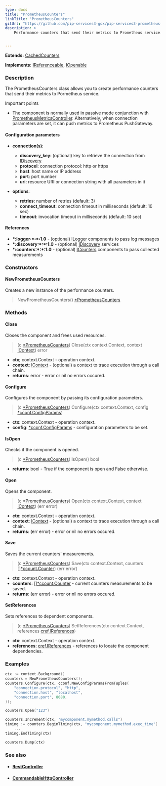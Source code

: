 ```yaml
---
type: docs
title: "PrometheusCounters"
linkTitle: "PrometheusCounters"
gitUrl: "https://github.com/pip-services3-gox/pip-services3-prometheus-gox"
description: >
    Performance counters that send their metrics to Prometheus service.


---
```


**Extends:** [CachedCounters](../../../observability/count/cached_counters)

**Implements:** [IReferenceable](../../../components/refer/ireferenceable), [IOpenable](../../../components/run/iopenable)

### Description

The PrometheusCounters class allows you to create performance counters that send their metrics to Pormetheus service.

Important points

- The component is normally used in passive mode conjunction with [PrometheusMetricsController](../../controllers/prometheus_metrics_controller). Alternatively, when connection parameters are set, it can push metrics to Prometheus PushGateway.


#### Configuration parameters

- **connection(s)**:
    - **discovery_key**: (optional) key to retrieve the connection from [IDiscovery](../../../config/connect/idiscovery)
    - **protocol**: connection protocol: http or https
    - **host**: host name or IP address
    - **port**: port number
    - **uri**: resource URI or connection string with all parameters in it

- **options**:
    - **retries**: number of retries (default: 3)
    - **connect_timeout**: connection timeout in milliseconds (default: 10 sec)
    - **timeout**: invocation timeout in milliseconds (default: 10 sec)


#### References
- **\*:logger:\*:\*:1.0** - (optional) [ILogger](../../../observability/log/ilogger) components to pass log messages
- **\*:discovery:\*:\*:1.0** - (optional) [IDiscovery](../../../config/connect/idiscovery) services
- **\*:counters:\*:\*:1.0** - (optional) [ICounters](../../../observability/count/icounters) components to pass collected measurements



### Constructors

#### NewPrometheusCounters
Creates a new instance of the performance counters.

> NewPrometheusCounters() [*PrometheusCounters]()


### Methods

#### Close
Closes the component and frees used resources.

> (c [*PrometheusCounters]()) Close(ctx context.Context, context [IContext](../../../components/context/icontext)) error

- **ctx**; context.Context - operation context.
- **context**: [IContext](../../../components/context/icontext) - (optional) a context to trace execution through a call chain.
- **returns**: error -  error or nil no errors occured.


#### Configure
Configures the component by passing its configuration parameters.

> (c [*PrometheusCounters]()) Configure(ctx context.Context, config [*cconf.ConfigParams](../../../components/config/config_params))

- **ctx**: context.Context - operation context.
- **config**: [*cconf.ConfigParams](../../../components/config/config_params) - configuration parameters to be set.


#### IsOpen
Checks if the component is opened.

> (c [*PrometheusCounters]()) IsOpen() bool

- **returns**: bool - True if the component is open and False otherwise.


#### Open
Opens the component.

> (c [*PrometheusCounters]()) Open(ctx context.Context, context [IContext](../../../components/context/icontext)) (err error)

- **ctx**: context.Context - operation context.
- **context**: [IContext](../../../components/context/icontext) - (optional) a context to trace execution through a call chain.
- **returns**: (err error) -  error or nil no errors occured.


#### Save
Saves the current counters' measurements.

> (c [*PrometheusCounters]()) Save(ctx context.Context, counters [][*ccount.Counter](../../../observability/count/counter)) (err error)

- **ctx**: context.Context - operation context.
- **counters**: [][*ccount.Counter](../../../observability/count/counter) - current counters measurements to be saved.
- **returns**: (err error) -  error or nil no errors occured.


#### SetReferences
Sets references to dependent components.

> (c [*PrometheusCounters]()) SetReferences(ctx context.Context, references [cref.IReferences](../../../components/refer/ireferences))

- **ctx**: context.Context - operation context.
- **references**: [cref.IReferences](../../../components/refer/ireferences) - references to locate the component dependencies.


### Examples

```go
ctx := context.Background()
counters = NewPrometheusCounters();
counters.Configure(ctx, cconf.NewConfigParamsFromTuples(
    "connection.protocol", "http",
    "connection.host", "localhost",
    "connection.port", 8080,
));

counters.Open("123")

counters.Increment(ctx, "mycomponent.mymethod.calls")
timing := counters.BeginTiming(ctx, "mycomponent.mymethod.exec_time")
    ...
timing.EndTiming(ctx)

counters.Dump(ctx)
```

### See also
- #### [RestController](../../../http/controllers/rest_controller)
- #### [CommandableHttpController](../../../http/controllers/commandable_http_controller)


